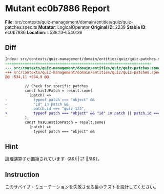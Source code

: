 # Mutant ec0b7886 Report

**File**: src/contexts/quiz-management/domain/entities/quiz/quiz-patches.spec.ts
**Mutator**: LogicalOperator
**Original ID**: 2239
**Stable ID**: ec0b7886
**Location**: L538:13–L540:36

## Diff

```diff
Index: src/contexts/quiz-management/domain/entities/quiz/quiz-patches.spec.ts
===================================================================
--- src/contexts/quiz-management/domain/entities/quiz/quiz-patches.spec.ts	original
+++ src/contexts/quiz-management/domain/entities/quiz/quiz-patches.spec.ts	mutated #2239
@@ -534,11 +534,9 @@
 
         // Check for specific patches
         const hasIdPatch = result.some(
           (patch) =>
-            typeof patch === "object" &&
-            "id" in patch &&
-            patch.id === "quiz-123",
+            typeof patch === "object" && "id" in patch || patch.id === "quiz-123",
         );
         const hasQuestionPatch = result.some(
           (patch) =>
             typeof patch === "object" &&
```

## Hint

論理演算子が置換されています（&&/|| ⇄ ||/&&）。

## Instruction

このサバイブ・ミューテーションを失敗させる最小テストを設計してください。
